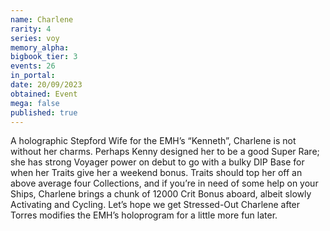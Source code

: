 ```yaml
---
name: Charlene
rarity: 4
series: voy
memory_alpha:
bigbook_tier: 3
events: 26
in_portal:
date: 20/09/2023
obtained: Event
mega: false
published: true
---
```


A holographic Stepford Wife for the EMH’s “Kenneth”, Charlene is not without her charms. Perhaps Kenny designed her to be a good Super Rare; she has strong Voyager power on debut to go with a bulky DIP Base for when her Traits give her a weekend bonus. Traits should top her off an above average four Collections, and if you’re in need of some help on your Ships, Charlene brings a chunk of 12000 Crit Bonus aboard, albeit slowly Activating and Cycling. Let’s hope we get Stressed-Out Charlene after Torres modifies the EMH’s holoprogram for a little more fun later.
